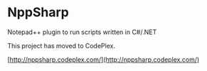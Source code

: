 # NppSharp
Notepad++ plugin to run scripts written in C#/.NET

This project has moved to CodePlex.

[http://nppsharp.codeplex.com/](http://nppsharp.codeplex.com/)
